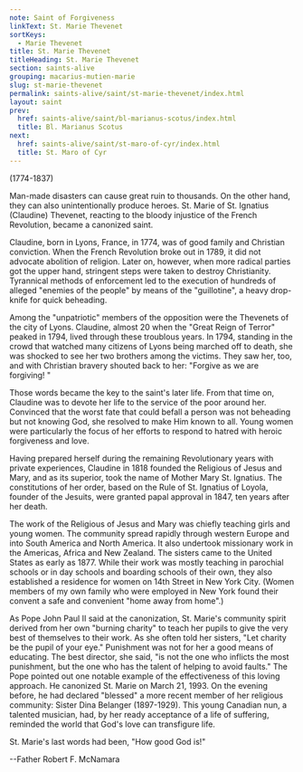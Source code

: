 ```yaml
---
note: Saint of Forgiveness
linkText: St. Marie Thevenet
sortKeys:
  - Marie Thevenet
title: St. Marie Thevenet
titleHeading: St. Marie Thevenet
section: saints-alive
grouping: macarius-mutien-marie
slug: st-marie-thevenet
permalink: saints-alive/saint/st-marie-thevenet/index.html
layout: saint
prev:
  href: saints-alive/saint/bl-marianus-scotus/index.html
  title: Bl. Marianus Scotus
next:
  href: saints-alive/saint/st-maro-of-cyr/index.html
  title: St. Maro of Cyr
---
```

(1774-1837)

Man-made disasters can cause great ruin to thousands. On the other hand, they can also unintentionally produce heroes. St. Marie of St. Ignatius (Claudine) Thevenet, reacting to the bloody injustice of the French Revolution, became a canonized saint.

Claudine, born in Lyons, France, in 1774, was of good family and Christian conviction. When the French Revolution broke out in 1789, it did not advocate abolition of religion. Later on, however, when more radical parties got the upper hand, stringent steps were taken to destroy Christianity. Tyrannical methods of enforcement led to the execution of hundreds of alleged "enemies of the people" by means of the "guillotine", a heavy drop-knife for quick beheading.

Among the "unpatriotic" members of the opposition were the Thevenets of the city of Lyons. Claudine, almost 20 when the "Great Reign of Terror" peaked in 1794, lived through these troublous years. In 1794, standing in the crowd that watched many citizens of Lyons being marched off to death, she was shocked to see her two brothers among the victims. They saw her, too, and with Christian bravery shouted back to her: "Forgive as we are forgiving! "

Those words became the key to the saint's later life. From that time on, Claudine was to devote her life to the service of the poor around her. Convinced that the worst fate that could befall a person was not beheading but not knowing God, she resolved to make Him known to all. Young women were particularly the focus of her efforts to respond to hatred with heroic forgiveness and love.

Having prepared herself during the remaining Revolutionary years with private experiences, Claudine in 1818 founded the Religious of Jesus and Mary, and as its superior, took the name of Mother Mary St. Ignatius. The constitutions of her order, based on the Rule of St. Ignatius of Loyola, founder of the Jesuits, were granted papal approval in 1847, ten years after her death.

The work of the Religious of Jesus and Mary was chiefly teaching girls and young women. The community spread rapidly through western Europe and into South America and North America. It also undertook missionary work in the Americas, Africa and New Zealand. The sisters came to the United States as early as 1877. While their work was mostly teaching in parochial schools or in day schools and boarding schools of their own, they also established a residence for women on 14th Street in New York City. (Women members of my own family who were employed in New York found their convent a safe and convenient "home away from home".)

As Pope John Paul II said at the canonization, St. Marie's community spirit derived from her own "burning charity" to teach her pupils to give the very best of themselves to their work. As she often told her sisters, "Let charity be the pupil of your eye." Punishment was not for her a good means of educating. The best director, she said, "is not the one who inflicts the most punishment, but the one who has the talent of helping to avoid faults." The Pope pointed out one notable example of the effectiveness of this loving approach. He canonized St. Marie on March 21, 1993. On the evening before, he had declared "blessed" a more recent member of her religious community: Sister Dina Belanger (1897-1929). This young Canadian nun, a talented musician, had, by her ready acceptance of a life of suffering, reminded the world that God's love can transfigure life.

St. Marie's last words had been, "How good God is!"

\--Father Robert F. McNamara